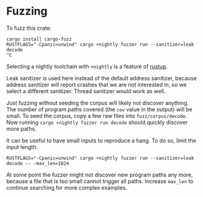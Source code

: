 # Fuzzing

To fuzz this crate:

    cargo install cargo-fuzz
    RUSTFLAGS="-Cpanic=unwind" cargo +nightly fuzzer run --sanitizer=leak decode
    ^C

Selecting a nightly toolchain with `+nightly` is a feature of
[rustup](https://rustup.rs/).

Leak sanitizer is used here instead of the default address sanitizer, because
address sanitizer will report crashes that we are not interested in, so we
select a different sanitizer. Thread sanitizer would work as well.

Just fuzzing without seeding the corpus will likely not discover anything. The
number of program paths covered (the `cov` value in the output) will be small.
To seed the corpus, copy a few raw files into `fuzz/corpus/decode`. Now running
`cargo +nightly fuzzer run decode` should quickly discover more paths.

It can be useful to have small inputs to reproduce a hang. To do so, limit the
input length:

    RUSTFLAGS="-Cpanic=unwind" cargo +nightly fuzzer run --sanitizer=leak decode -- -max_len=1024

At some point the fuzzer might not discover new program paths any more, because
a file that is too small cannot trigger all paths. Increase `max_len` to
continue searching for more complex examples.
